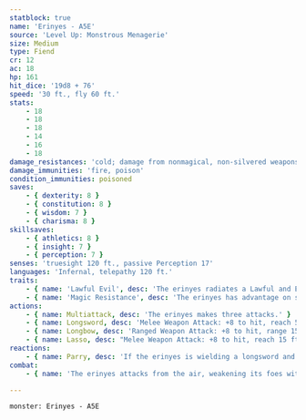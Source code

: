 ```yaml
---
statblock: true
name: 'Erinyes - A5E'
source: 'Level Up: Monstrous Menagerie'
size: Medium
type: Fiend
cr: 12
ac: 18
hp: 161
hit_dice: '19d8 + 76'
speed: '30 ft., fly 60 ft.'
stats:
    - 18
    - 18
    - 18
    - 14
    - 16
    - 18
damage_resistances: 'cold; damage from nonmagical, non-silvered weapons'
damage_immunities: 'fire, poison'
condition_immunities: poisoned
saves:
    - { dexterity: 8 }
    - { constitution: 8 }
    - { wisdom: 7 }
    - { charisma: 8 }
skillsaves:
    - { athletics: 8 }
    - { insight: 7 }
    - { perception: 7 }
senses: 'truesight 120 ft., passive Perception 17'
languages: 'Infernal, telepathy 120 ft.'
traits:
    - { name: 'Lawful Evil', desc: 'The erinyes radiates a Lawful and Evil aura.' }
    - { name: 'Magic Resistance', desc: 'The erinyes has advantage on saving throws against spells and magical effects.' }
actions:
    - { name: Multiattack, desc: 'The erinyes makes three attacks.' }
    - { name: Longsword, desc: 'Melee Weapon Attack: +8 to hit, reach 5 ft., one target. Hit: 8 (1d8 + 4) slashing damage plus 14 (4d6) poison damage.' }
    - { name: Longbow, desc: 'Ranged Weapon Attack: +8 to hit, range 150/600 ft., one target. Hit: 8 (1d8 + 4) piercing damage plus 14 (4d6) poison damage, and the target makes a DC 14 Constitution saving throw. On a failure, it is poisoned for 24 hours or until the poison is removed by lesser restoration or similar magic.' }
    - { name: Lasso, desc: "Melee Weapon Attack: +8 to hit, reach 15 ft., one target. Hit: The target is entangled by the lasso. While entangled, it can't move more than 15 feet away from the erinyes. The entanglement ends if the erinyes releases the lasso or becomes incapacitated, or if the lasso is destroyed. The lasso is an object with AC 12 and 20 HP and is immune to piercing, poison, psychic, and thunder damage. The entanglement also ends if the target or a creature within 5 feet of it uses an action to succeed on a DC 16 Athletics or Acrobatics check to remove the lasso. The erinyes can't make a lasso attack while a creature is entangled." }
reactions:
    - { name: Parry, desc: 'If the erinyes is wielding a longsword and can see its attacker, it adds 4 to its AC against one melee attack that would hit it.' }
combat:
    - { name: 'The erinyes attacks from the air, weakening its foes with volleys of arrows', desc: "Once its foe is poisoned, it attacks with its longsword. It uses its lasso if its quarry tries to flee. It may also use its lasso to entangle a melee combatant with no ranged attack, lifting the creature into the air to keep it away from the devil's more vulnerable allies." }

---
```

```statblock
monster: Erinyes - A5E
```
